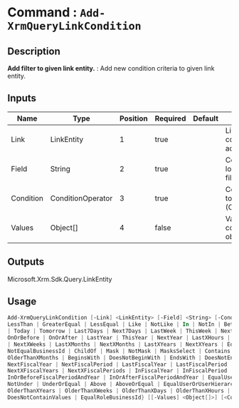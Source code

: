 ﻿# Command : `Add-XrmQueryLinkCondition` 

## Description

**Add filter to given link entity.** : Add new condition criteria to given link entity.

## Inputs

Name|Type|Position|Required|Default|Description
----|----|--------|--------|-------|-----------
Link|LinkEntity|1|true||LinkEntity where condition should be add..
Field|String|2|true||Column / attribute logical name to filter.
Condition|ConditionOperator|3|true||Condition operator to apply to column (ConditionOperator)
Values|Object[]|4|false||Value to apply in column filter (single object or array)

## Outputs
Microsoft.Xrm.Sdk.Query.LinkEntity

## Usage

```Powershell 
Add-XrmQueryLinkCondition [-Link] <LinkEntity> [-Field] <String> [-Condition] {Equal | NotEqual | GreaterThan | 
LessThan | GreaterEqual | LessEqual | Like | NotLike | In | NotIn | Between | NotBetween | Null | NotNull | Yesterday 
| Today | Tomorrow | Last7Days | Next7Days | LastWeek | ThisWeek | NextWeek | LastMonth | ThisMonth | NextMonth | On | 
OnOrBefore | OnOrAfter | LastYear | ThisYear | NextYear | LastXHours | NextXHours | LastXDays | NextXDays | LastXWeeks 
| NextXWeeks | LastXMonths | NextXMonths | LastXYears | NextXYears | EqualUserId | NotEqualUserId | EqualBusinessId | 
NotEqualBusinessId | ChildOf | Mask | NotMask | MasksSelect | Contains | DoesNotContain | EqualUserLanguage | NotOn | 
OlderThanXMonths | BeginsWith | DoesNotBeginWith | EndsWith | DoesNotEndWith | ThisFiscalYear | ThisFiscalPeriod | 
NextFiscalYear | NextFiscalPeriod | LastFiscalYear | LastFiscalPeriod | LastXFiscalYears | LastXFiscalPeriods | 
NextXFiscalYears | NextXFiscalPeriods | InFiscalYear | InFiscalPeriod | InFiscalPeriodAndYear | 
InOrBeforeFiscalPeriodAndYear | InOrAfterFiscalPeriodAndYear | EqualUserTeams | EqualUserOrUserTeams | Under | 
NotUnder | UnderOrEqual | Above | AboveOrEqual | EqualUserOrUserHierarchy | EqualUserOrUserHierarchyAndTeams | 
OlderThanXYears | OlderThanXWeeks | OlderThanXDays | OlderThanXHours | OlderThanXMinutes | ContainValues | 
DoesNotContainValues | EqualRoleBusinessId} [[-Values] <Object[]>] [<CommonParameters>]
``` 


